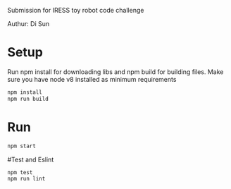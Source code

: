 Submission for IRESS toy robot code challenge

Authur: Di Sun

# Setup

Run npm install for downloading libs and npm build for building files.
Make sure you have node v8 installed as minimum requirements

```sh
npm install
npm run build
```

# Run

```sh
npm start
```

#Test and Eslint

```sh
npm test
npm run lint
```
